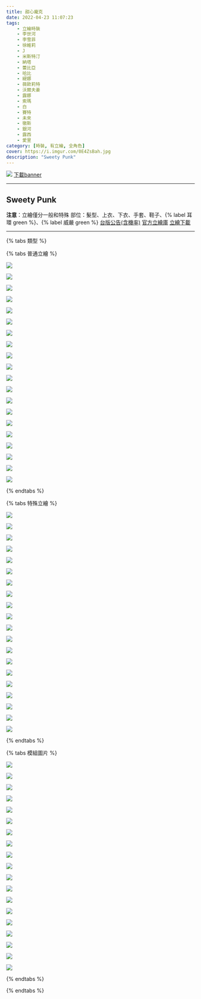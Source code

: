 ```yaml
---
title: 甜心龐克
date: 2022-04-23 11:07:23
tags:
    - 立繪時裝
    - 李世河
    - 李雪菲
    - 徐維莉
    - J
    - 米斯特汀
    - 納塔
    - 蕾比亞
    - 哈比
    - 緹娜
    - 薇歐莉特
    - 沃爾夫姜
    - 露娜
    - 索瑪
    - 白
    - 賽特
    - 未來
    - 徹斯
    - 銀河
    - 露西
    - 愛里
category: [時裝, 有立繪, 全角色]
cover: https://i.imgur.com/0E4ZsBah.jpg
description: "Sweety Punk"
---
```


![](https://i.imgur.com/0E4ZsBah.jpg)
[下載banner](https://file.nexon.com/NxFile/download/FileDownloader.aspx?oidFile=4620737202442219795)

---
## Sweety Punk

**注意**：立繪僅分一般和特殊
部位：髮型、上衣、下衣、手套、鞋子、{% label 耳環 green %}、{% label 威嚴 green %} 
[台版公告(含機率)](http://cls.mangot5.com/game/cls/news/detail?contentNo=51845)
[官方立繪庫](https://closers.nexon.com/Pds/FanSiteKit)
[立繪下載](https://closers.vod.nexoncdn.co.kr/site/fansitekit/Closers_FansiteKit_spunk_210909.zip)

---

{% tabs 類型 %}
<!-- tab 混合角色立繪-->
{% tabs 普通立繪 %}
<!-- tab 李世河(Seha)-->
[![](https://i.imgur.com/aufAMj5h.jpg)](https://i.imgur.com/aufAMj5.jpg)
<!-- endtab -->
<!-- tab 李雪菲(Seulbi)-->
[![](https://i.imgur.com/HD3rhjsh.jpg)](https://i.imgur.com/HD3rhjs.jpg)
<!-- endtab -->
<!-- tab 徐維莉(Yuri)-->
[![](https://i.imgur.com/WR5ylkOh.jpg)](https://i.imgur.com/WR5ylkO.jpg)
<!-- endtab -->
<!-- tab J-->
[![](https://i.imgur.com/6UhIPsRh.jpg)](https://i.imgur.com/6UhIPsR.jpg)
<!-- endtab -->
<!-- tab 米斯特汀(Tein)-->
[![](https://i.imgur.com/oguBB5Gh.jpg)](https://i.imgur.com/oguBB5G.jpg)
<!-- endtab -->
<!-- tab 納塔(Nata)-->
[![](https://i.imgur.com/5Vs2OVhh.jpg)](https://i.imgur.com/5Vs2OVh.jpg)
<!-- endtab -->
<!-- tab 蕾比雅(Levia)-->
[![](https://i.imgur.com/99tPUIwh.jpg)](https://i.imgur.com/99tPUIw.jpg)
<!-- endtab -->
<!-- tab 哈比(Harpy)-->
[![](https://i.imgur.com/gU9Ptvjh.jpg)](https://i.imgur.com/gU9Ptvj.jpg)
<!-- endtab -->
<!-- tab 緹娜(Tina)-->
[![](https://i.imgur.com/DQcqtaPh.jpg)](https://i.imgur.com/DQcqtaP.jpg)
<!-- endtab -->
<!-- tab 薇歐莉特(Violet)-->
[![](https://i.imgur.com/Dew0JIKh.jpg)](https://i.imgur.com/Dew0JIK.jpg)
<!-- endtab -->
<!-- tab 沃爾夫姜(Wolfgang)-->
[![](https://i.imgur.com/6HzCOnuh.jpg)](https://i.imgur.com/6HzCOnu.jpg)
<!-- endtab -->
<!-- tab 露娜(Luna)-->
[![](https://i.imgur.com/qhcsBbsh.jpg)](https://i.imgur.com/qhcsBbs.jpg)
<!-- endtab -->
<!-- tab 索瑪(Soma)-->
[![](https://i.imgur.com/aFoXDzUh.jpg)](https://i.imgur.com/aFoXDzU.jpg)
<!-- endtab -->
<!-- tab 白(Bai)-->
[![](https://i.imgur.com/YqAFXqeh.jpg)](https://i.imgur.com/YqAFXqe.jpg)
<!-- endtab -->
<!-- tab 賽特(Seth)-->
[![](https://i.imgur.com/lkwST8nh.jpg)](https://i.imgur.com/lkwST8n.jpg)
<!-- endtab -->
<!-- tab 未來(Mirae)-->
[![](https://i.imgur.com/bdbI6Qah.jpg)](https://i.imgur.com/bdbI6Qa.jpg)
<!-- endtab -->
<!-- tab 徹斯(Chulsoo)-->
[![](https://i.imgur.com/4O00Igqh.jpg)](https://i.imgur.com/4O00Igq.jpg)
<!-- endtab -->
<!-- tab 銀河(Eunha)-->
[![](https://i.imgur.com/celFGAxh.jpg)](https://i.imgur.com/celFGAx.jpg)
<!-- endtab -->
<!-- tab 露西(Lucy)-->
[![](https://i.imgur.com/0fHvjjHh.jpg)](https://i.imgur.com/0fHvjjH.jpg)
<!-- endtab -->
<!-- tab 愛里(Aeri)-->
[![](https://i.imgur.com/mWj6jPjh.jpg)](https://i.imgur.com/mWj6jPj.jpg)
<!-- endtab -->
{% endtabs %}
<!-- endtab -->

<!-- tab 特殊角色立繪-->
{% tabs 特殊立繪 %}
<!-- tab 李世河(Seha)-->
[![](https://i.imgur.com/EPvgjoOh.jpg)](https://i.imgur.com/EPvgjoO.jpg)
<!-- endtab -->
<!-- tab 李雪菲(Seulbi)-->
[![](https://i.imgur.com/ZWXiW8ah.jpg)](https://i.imgur.com/ZWXiW8a.jpg)
<!-- endtab -->
<!-- tab 徐維莉(Yuri)-->
[![](https://i.imgur.com/q4m1iPBh.jpg)](https://i.imgur.com/q4m1iPB.jpg)
<!-- endtab -->
<!-- tab J-->
[![](https://i.imgur.com/jzCGVJAh.jpg)](https://i.imgur.com/jzCGVJA.jpg)
<!-- endtab -->
<!-- tab 米斯特汀(Tein)-->
[![](https://i.imgur.com/W7x7Z8gh.jpg)](https://i.imgur.com/W7x7Z8g.jpg)
<!-- endtab -->
<!-- tab 納塔(Nata)-->
[![](https://i.imgur.com/nsIRHfKh.jpg)](https://i.imgur.com/nsIRHfK.jpg)
<!-- endtab -->
<!-- tab 蕾比雅(Levia)-->
[![](https://i.imgur.com/bYDLjomh.jpg)](https://i.imgur.com/bYDLjom.jpg)
<!-- endtab -->
<!-- tab 哈比(Harpy)-->
[![](https://i.imgur.com/JqoMPcqh.jpg)](https://i.imgur.com/JqoMPcq.jpg)
<!-- endtab -->
<!-- tab 緹娜(Tina)-->
[![](https://i.imgur.com/aWw66vfh.jpg)](https://i.imgur.com/aWw66vf.jpg)
<!-- endtab -->
<!-- tab 薇歐莉特(Violet)-->
[![](https://i.imgur.com/cCZdKn0h.jpg)](https://i.imgur.com/cCZdKn0.jpg)
<!-- endtab -->
<!-- tab 沃爾夫姜(Wolfgang)-->
[![](https://i.imgur.com/GAteZFkh.jpg)](https://i.imgur.com/GAteZFk.jpg)
<!-- endtab -->
<!-- tab 露娜(Luna)-->
[![](https://i.imgur.com/jHCBGdDh.jpg)](https://i.imgur.com/jHCBGdD.jpg)
<!-- endtab -->
<!-- tab 索瑪(Soma)-->
[![](https://i.imgur.com/lT3319yh.jpg)](https://i.imgur.com/lT3319y.jpg)
<!-- endtab -->
<!-- tab 白(Bai)-->
[![](https://i.imgur.com/f1BXbfXh.jpg)](https://i.imgur.com/f1BXbfX.jpg)
<!-- endtab -->
<!-- tab 賽特(Seth)-->
[![](https://i.imgur.com/2J0llBwh.jpg)](https://i.imgur.com/2J0llBw.jpg)
<!-- endtab -->
<!-- tab 未來(Mirae)-->
[![](https://i.imgur.com/aQbFhOYh.jpg)](https://i.imgur.com/aQbFhOY.jpg)
<!-- endtab -->
<!-- tab 徹斯(Chulsoo)-->
[![](https://i.imgur.com/qiRomrJh.jpg)](https://i.imgur.com/qiRomrJ.jpg)
<!-- endtab -->
<!-- tab 銀河(Eunha)-->
[![](https://i.imgur.com/Q0qEu65h.jpg)](https://i.imgur.com/Q0qEu65.jpg)
<!-- endtab -->
<!-- tab 露西(Lucy)-->
[![](https://i.imgur.com/abuBSqZh.jpg)](https://i.imgur.com/abuBSqZ.jpg)
<!-- endtab -->
<!-- tab 愛里(Aeri)-->
[![](https://i.imgur.com/YubEPqJh.jpg)](https://i.imgur.com/YubEPqJ.jpg)
<!-- endtab -->
{% endtabs %}
<!-- endtab -->

<!-- tab 模組圖-->
{% tabs 模組圖片 %}
<!-- tab 李世河(Seha)-->
[![](https://i.imgur.com/xHNLiWzh.jpg)](https://i.imgur.com/xHNLiWz.jpg)
<!-- endtab -->
<!-- tab 李雪菲(Seulbi)-->
[![](https://i.imgur.com/ekcrf1Qh.jpg)](https://i.imgur.com/ekcrf1Q.jpg)
<!-- endtab -->
<!-- tab 徐維莉(Yuri)-->
[![](https://i.imgur.com/oTWOrQsh.jpg)](https://i.imgur.com/oTWOrQs.jpg)
<!-- endtab -->
<!-- tab J-->
[![](https://i.imgur.com/Ia0YwIUh.jpg)](https://i.imgur.com/Ia0YwIU.jpg)
<!-- endtab -->
<!-- tab 米斯特汀(Tein)-->
[![](https://i.imgur.com/VEMuaV4h.jpg)](https://i.imgur.com/VEMuaV4.jpg)
<!-- endtab -->
<!-- tab 納塔(Nata)-->
[![](https://i.imgur.com/YDk9p5Rh.jpg)](https://i.imgur.com/YDk9p5R.jpg)
<!-- endtab -->
<!-- tab 蕾比雅(Levia)-->
[![](https://i.imgur.com/oF6CH59h.jpg)](https://i.imgur.com/oF6CH59.jpg)
<!-- endtab -->
<!-- tab 哈比(Harpy)-->
[![](https://i.imgur.com/YyPAseHh.jpg)](https://i.imgur.com/YyPAseH.jpg)
<!-- endtab -->
<!-- tab 緹娜(Tina)-->
[![](https://i.imgur.com/BHmD84Mh.jpg)](https://i.imgur.com/BHmD84M.jpg)
<!-- endtab -->
<!-- tab 薇歐莉特(Violet)-->
[![](https://i.imgur.com/ipr69jGh.jpg)](https://i.imgur.com/ipr69jG.jpg)
<!-- endtab -->
<!-- tab 沃爾夫姜(Wolfgang)-->
[![](https://i.imgur.com/AARt1Nzh.jpg)](https://i.imgur.com/AARt1Nz.jpg)
<!-- endtab -->
<!-- tab 露娜(Luna)-->
[![](https://i.imgur.com/5mnGpiBh.jpg)](https://i.imgur.com/5mnGpiB.jpg)
<!-- endtab -->
<!-- tab 索瑪(Soma)-->
[![](https://i.imgur.com/F5hOXQEh.jpg)](https://i.imgur.com/F5hOXQE.jpg)
<!-- endtab -->
<!-- tab 白(Bai)-->
[![](https://i.imgur.com/fNz0ZF3h.jpg)](https://i.imgur.com/fNz0ZF3.jpg)
<!-- endtab -->
<!-- tab 賽特(Seth)-->
[![](https://i.imgur.com/wmen7mrh.jpg)](https://i.imgur.com/wmen7mr.jpg)
<!-- endtab -->
<!-- tab 未來(Mirae)-->
[![](https://i.imgur.com/Qgvo8bFh.jpg)](https://i.imgur.com/Qgvo8bF.jpg)
<!-- endtab -->
<!-- tab 徹斯(Chulsoo)-->
[![](https://i.imgur.com/0UqyUqHh.jpg)](https://i.imgur.com/0UqyUqH.jpg)
<!-- endtab -->
<!-- tab 銀河(Eunha)-->
[![](https://i.imgur.com/oxG3uAlh.jpg)](https://i.imgur.com/oxG3uAl.jpg)
<!-- endtab -->
<!-- tab 露西(Lucy)-->
[![](https://i.imgur.com/8CNubxnh.jpg)](https://i.imgur.com/8CNubxn.jpg)
<!-- endtab -->
{% endtabs %}
<!-- endtab -->

{% endtabs %}
